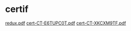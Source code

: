 # certif
[redux.pdf](https://github.com/nadas123x/certif/files/9796234/redux.pdf)
[cert-CT-E6TUPC0T.pdf](https://github.com/nadas123x/certif/files/9803750/cert-CT-E6TUPC0T.pdf)
[cert-CT-XKCXM9TF.pdf](https://github.com/nadas123x/certif/files/9805159/cert-CT-XKCXM9TF.pdf)
